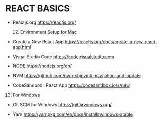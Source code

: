 # REACT BASICS

- Reactjs.org
  https://reactjs.org/

  12. Environment Setup for Mac

- Create a New React App
  https://reactjs.org/docs/create-a-new-react-app.html

- Visual Studio Code
  https://code.visualstudio.com

- NODE
  https://nodejs.org/en/

- NVM
  https://github.com/nvm-sh/nvm#installation-and-update

- CodeSandbox : React App
  https://codesandbox.io/s/new

13. For Windows

- Git SCM for Windows
  https://gitforwindows.org/

- Yarn
  https://yarnpkg.com/en/docs/install#windows-stable
